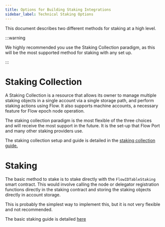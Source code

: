```yaml
---
title: Options for Building Staking Integrations
sidebar_label: Technical Staking Options
---
```


This document describes two different methods for staking at a high level.

:::warning

We highly recommended you use the Staking Collection paradigm,
as this will be the most supported method for staking with any set up.

:::

# Staking Collection

A Staking Collection is a resource that allows its owner to manage multiple staking
objects in a single account via a single storage path, and perform staking actions
using Flow. It also supports machine accounts, a necessary feature for Flow epoch node operation.

The staking collection paradigm is the most flexible of the three choices
and will receive the most support in the future. It is the set-up that Flow Port and many other staking providers use.

The staking collection setup and guide is detailed in the [staking collection guide.](./14-staking-collection.md)

# Staking

The basic method to stake is to stake directly with the `FlowIDTableStaking` smart contract.
This would involve calling the node or delegator registration functions directly in the staking
contract and storing the staking objects directly in account storage.

This is probably the simplest way to implement this, but it is not very flexible
and not recommended.

The basic staking guide is detailed [here](./15-staking-guide.md)